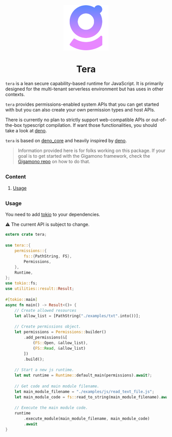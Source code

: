 <div align="center">
    <a href="#" target="_blank">
        <img src="https://raw.githubusercontent.com/appcypher/gigamono-assets/main/avatar-gigamono-boxed.png" alt="Gigamono Logo" width="140" height="140"></img>
    </a>
</div>

<h1 align="center">Tera</h1>

`tera` is a lean secure capability-based runtime for JavaScript. It is primarily designed for the multi-tenant serverless environment but has uses in other contexts.

`tera` provides permissions-enabled system APIs that you can get started with but you can also create your own permission types and host APIs.

There is currently no plan to strictly support web-compatible APIs or out-of-the-box typescript compilation. If want those functionalities, you should take a look at [deno](https://github.com/denoland/deno).

`tera` is based on  [deno_core](https://github.com/denoland/deno/tree/main/core) and heavily inspired by [deno](https://github.com/denoland/deno).

> Information provided here is for folks working on this package. If your goal is to get started with the Gigamono framework, check the [Gigamono repo](https://github.com/gigamono/gigamono) on how to do that.

##

### Content

1. [Usage](#usage)

##

### Usage <a name="usage" />

You need to add [tokio](https://crates.io/crates/tokio) to your dependencies.

:warning: The current API is subject to change.

```rs
extern crate tera;

use tera::{
    permissions::{
        fs::{PathString, FS},
        Permissions,
    },
    Runtime,
};
use tokio::fs;
use utilities::result::Result;

#[tokio::main]
async fn main() -> Result<()> {
    // Create allowed resources
    let allow_list = [PathString("./examples/txt".into())];

    // Create permissions object.
    let permissions = Permissions::builder()
        .add_permissions(&[
            (FS::Open, &allow_list),
            (FS::Read, &allow_list)
        ])
        .build();

    // Start a new js runtime.
    let mut runtime = Runtime::default_main(permissions).await?;

    // Get code and main module filename.
    let main_module_filename = "./examples/js/read_text_file.js";
    let main_module_code = fs::read_to_string(main_module_filename).await?;

    // Execute the main module code.
    runtime
        .execute_module(main_module_filename, main_module_code)
        .await
}
```
